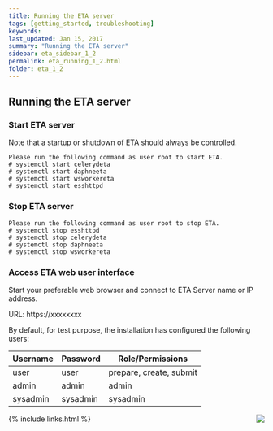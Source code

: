 ```yaml
---
title: Running the ETA server
tags: [getting_started, troubleshooting]
keywords:
last_updated: Jan 15, 2017
summary: "Running the ETA server"
sidebar: eta_sidebar_1_2
permalink: eta_running_1_2.html
folder: eta_1_2
---
```


## Running the ETA server

### Start ETA server

Note that a startup or shutdown of ETA should always be controlled.

    Please run the following command as user root to start ETA.
    # systemctl start celerydeta
    # systemctl start daphneeta
    # systemctl start wsworkereta
    # systemctl start esshttpd

### Stop ETA server

    Please run the following command as user root to stop ETA.
    # systemctl stop esshttpd
    # systemctl stop celerydeta
    # systemctl stop daphneeta
    # systemctl stop wsworkereta

### Access ETA web user interface

Start your preferable web browser and connect to ETA Server name or IP address.

URL: https://xxxxxxxx

By default, for test purpose, the installation has configured the following users:

| **Username** | **Password** | **Role/Permissions**  |
| --- | --- | --- |
| user | user | prepare, create, submit |
| admin | admin | admin |
| sysadmin | sysadmin | sysadmin |

[<img align="right" src="images/n.png">](eta_safety_backup_procedures_1_2.html)
{% include links.html %}

